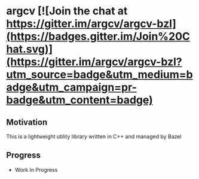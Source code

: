 # argcv [![Join the chat at https://gitter.im/argcv/argcv-bzl](https://badges.gitter.im/Join%20Chat.svg)](https://gitter.im/argcv/argcv-bzl?utm_source=badge&utm_medium=badge&utm_campaign=pr-badge&utm_content=badge)

## Motivation

This is a lightweight utility library written in C++ and managed by Bazel


## Progress

+ Work In Progress


